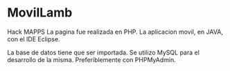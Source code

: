 MovilLamb
=========

Hack MAPPS
La pagina fue realizada en PHP.
La aplicacion movil, en JAVA, con el IDE Eclipse.


La base de datos tiene que ser importada. Se utilizo MySQL para el desarrollo de la misma. Preferiblemente con PHPMyAdmin.
